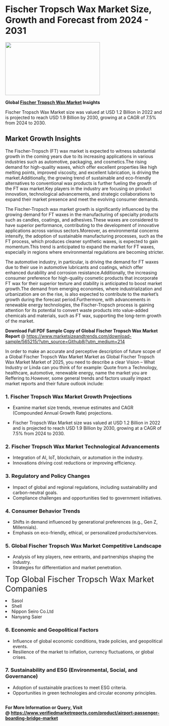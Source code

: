 <H1>Fischer Tropsch Wax Market Size, Growth and Forecast from 2024 - 2031</H1><img class="aligncenter size-medium wp-image-584254" src="https://thirdeyenews.in/wp-content/uploads/2024/09/Global-Market-Research-300x168.jpeg" alt="" width="300" height="168" /><p><strong>Global&nbsp;<a href="https://www.marketsizeandtrends.com/download-sample/565215/?utm_source=Github8j?utm_medium=214">Fischer Tropsch Wax Market</a> Insights</strong></p><p>Fischer Tropsch Wax Market size was valued at USD 1.2 Billion in 2022 and is projected to reach USD 1.9 Billion by 2030, growing at a CAGR of 7.5% from 2024 to 2030.</p><p><h2>Market Growth Insights</h2> <p>The Fischer-Tropsch (FT) wax market is expected to witness substantial growth in the coming years due to its increasing applications in various industries such as automotive, packaging, and cosmetics.The rising demand for high-quality waxes, which offer excellent properties like high melting points, improved viscosity, and excellent lubrication, is driving the market.Additionally, the growing trend of sustainable and eco-friendly alternatives to conventional wax products is further fueling the growth of the FT wax market.Key players in the industry are focusing on product innovation, technological advancements, and strategic collaborations to expand their market presence and meet the evolving consumer demands.</p> <p>The Fischer-Tropsch wax market growth is significantly influenced by the growing demand for FT waxes in the manufacturing of specialty products such as candles, coatings, and adhesives.These waxes are considered to have superior performance, contributing to the development of innovative applications across various sectors.Moreover, as environmental concerns intensify, the adoption of sustainable manufacturing processes, such as the FT process, which produces cleaner synthetic waxes, is expected to gain momentum.This trend is anticipated to expand the market for FT waxes, especially in regions where environmental regulations are becoming stricter.</p> <p>The automotive industry, in particular, is driving the demand for FT waxes due to their use in automotive lubricants and coatings, which offer enhanced durability and corrosion resistance.Additionally, the increasing consumer preference for high-quality cosmetic products that incorporate FT wax for their superior texture and stability is anticipated to boost market growth.The demand from emerging economies, where industrialization and urbanization are on the rise, is also expected to contribute to the market’s growth during the forecast period.Furthermore, with advancements in renewable energy technologies, the Fischer-Tropsch process is gaining attention for its potential to convert waste products into value-added chemicals and materials, such as FT wax, supporting the long-term growth of the market.</p> <p><span class=""><strong>Download Full PDF Sample Copy of Global Fischer Tropsch Wax Market Report</strong> @ <a href="https://www.marketsizeandtrends.com/download-sample/565215/?utm_source=Github8j?utm_medium=214" target="_blank">https://www.marketsizeandtrends.com/download-sample/565215/?utm_source=Github8j?utm_medium=214</a></span></p><p>In order to make an accurate and perceptive description of future scope of a Global&nbsp;Fischer Tropsch Wax Market Market as Global&nbsp;Fischer Tropsch Wax Market Market of 2025, you need to describe a clear Vision &ndash; What Industry or Linda can you think of for example: Quote from a Technology, healthcare, automotive, renewable energy, name the market you are Reffering to.However, some general trends and factors usually impact market reports and their future outlook include:</p><h3>1.&nbsp;<strong>Fischer Tropsch Wax Market Growth Projections</strong></h3><ul><li>Examine market size trends, revenue estimates and CAGR (Compounded Annual Growth Rate) projections.</li><li><p>Fischer Tropsch Wax Market size was valued at USD 1.2 Billion in 2022 and is projected to reach USD 1.9 Billion by 2030, growing at a CAGR of 7.5% from 2024 to 2030.</p></li></ul><h3>2.&nbsp;<strong>Fischer Tropsch Wax Market Technological Advancements</strong></h3><ul><li>Integration of AI, IoT, blockchain, or automation in the industry.</li><li>Innovations driving cost reductions or improving efficiency.</li></ul><h3>3.&nbsp;<strong>Regulatory and Policy Changes</strong></h3><ul><li>Impact of global and regional regulations, including sustainability and carbon-neutral goals.</li><li>Compliance challenges and opportunities tied to government initiatives.</li></ul><h3>4.&nbsp;<strong>Consumer Behavior Trends</strong></h3><ul><li>Shifts in demand influenced by generational preferences (e.g., Gen Z, Millennials).</li><li>Emphasis on eco-friendly, ethical, or personalized products/services.</li></ul><h3>5.&nbsp;<strong>Global Fischer Tropsch Wax Market Competitive Landscape</strong></h3><ul><li>Analysis of key players, new entrants, and partnerships shaping the industry.</li><li>Strategies for differentiation and market penetration.</li></ul><p data-pm-slice="1 1 []"><span style="color: inherit; font-family: inherit; font-size: 25px;">Top Global Fischer Tropsch Wax Market Companies</span></p><div class="" data-test-id=""><p><li>Sasol</li><li> Shell</li><li> Nippon Seiro Co.Ltd</li><li> Nanyang Saier</li></p></div><h3>6.&nbsp;<strong>Economic and Geopolitical Factors</strong></h3><ul><li>Influence of global economic conditions, trade policies, and geopolitical events.</li><li>Resilience of the market to inflation, currency fluctuations, or global crises.</li></ul><h3>7.&nbsp;<strong>Sustainability and ESG (Environmental, Social, and Governance)</strong></h3><ul><li>Adoption of sustainable practices to meet ESG criteria.</li><li>Opportunities in green technologies and circular economy principles.</li></ul><h2><strong style="font-size: 14px;">For More Information or Query, Visit @&nbsp;</strong><a style="background-color: #ffffff; font-size: 14px;" href="https://www.marketsizeandtrends.com/report/fischer-tropsch-wax-market/" target="_blank">https://www.verifiedmarketreports.com/product/airport-passenger-boarding-bridge-market</a></h2>